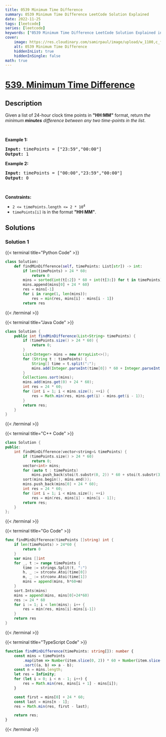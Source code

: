 ```yaml
---
title: 0539 Minimum Time Difference
summary: 0539 Minimum Time Difference LeetCode Solution Explained
date: 2022-11-25
tags: [leetcode]
series: [leetcode]
keywords: ["0539 Minimum Time Difference LeetCode Solution Explained in all languages", "0539 Minimum Time Difference", "LeetCode", "leetcode solution in Python3 C++ Java Go PHP Ruby Swift TypeScript Rust C# JavaScript C", "GeeksforGeeks", "InterviewBit", "Coding Ninjas", "HackerRank", "HackerEarth", "CodeChef", "TopCoder", "AlgoExpert", "freeCodeCamp", "Codeforces", "GitHub", "AtCoder", "Samir Paul"]
cover:
    image: https://res.cloudinary.com/samirpaul/image/upload/w_1100,c_fit,co_rgb:FFFFFF,l_text:Arial_75_bold:0539 Minimum Time Difference - Solution Explained/problem-solving.webp
    alt: 0539 Minimum Time Difference
    hiddenInList: true
    hiddenInSingle: false
math: true
---
```



# [539. Minimum Time Difference](https://leetcode.com/problems/minimum-time-difference)


## Description

Given a list of 24-hour clock time points in <strong>&quot;HH:MM&quot;</strong> format, return <em>the minimum <b>minutes</b> difference between any two time-points in the list</em>.

<p>&nbsp;</p>
<p><strong class="example">Example 1:</strong></p>
<pre><strong>Input:</strong> timePoints = ["23:59","00:00"]
<strong>Output:</strong> 1
</pre><p><strong class="example">Example 2:</strong></p>
<pre><strong>Input:</strong> timePoints = ["00:00","23:59","00:00"]
<strong>Output:</strong> 0
</pre>
<p>&nbsp;</p>
<p><strong>Constraints:</strong></p>

<ul>
	<li><code>2 &lt;= timePoints.length &lt;= 2 * 10<sup>4</sup></code></li>
	<li><code>timePoints[i]</code> is in the format <strong>&quot;HH:MM&quot;</strong>.</li>
</ul>

## Solutions

### Solution 1

<!-- tabs:start -->

{{< terminal title="Python Code" >}}
```python
class Solution:
    def findMinDifference(self, timePoints: List[str]) -> int:
        if len(timePoints) > 24 * 60:
            return 0
        mins = sorted(int(t[:2]) * 60 + int(t[3:]) for t in timePoints)
        mins.append(mins[0] + 24 * 60)
        res = mins[-1]
        for i in range(1, len(mins)):
            res = min(res, mins[i] - mins[i - 1])
        return res
```
{{< /terminal >}}

{{< terminal title="Java Code" >}}
```java
class Solution {
    public int findMinDifference(List<String> timePoints) {
        if (timePoints.size() > 24 * 60) {
            return 0;
        }
        List<Integer> mins = new ArrayList<>();
        for (String t : timePoints) {
            String[] time = t.split(":");
            mins.add(Integer.parseInt(time[0]) * 60 + Integer.parseInt(time[1]));
        }
        Collections.sort(mins);
        mins.add(mins.get(0) + 24 * 60);
        int res = 24 * 60;
        for (int i = 1; i < mins.size(); ++i) {
            res = Math.min(res, mins.get(i) - mins.get(i - 1));
        }
        return res;
    }
}
```
{{< /terminal >}}

{{< terminal title="C++ Code" >}}
```cpp
class Solution {
public:
    int findMinDifference(vector<string>& timePoints) {
        if (timePoints.size() > 24 * 60)
            return 0;
        vector<int> mins;
        for (auto t : timePoints)
            mins.push_back(stoi(t.substr(0, 2)) * 60 + stoi(t.substr(3)));
        sort(mins.begin(), mins.end());
        mins.push_back(mins[0] + 24 * 60);
        int res = 24 * 60;
        for (int i = 1; i < mins.size(); ++i)
            res = min(res, mins[i] - mins[i - 1]);
        return res;
    }
};
```
{{< /terminal >}}

{{< terminal title="Go Code" >}}
```go
func findMinDifference(timePoints []string) int {
	if len(timePoints) > 24*60 {
		return 0
	}
	var mins []int
	for _, t := range timePoints {
		time := strings.Split(t, ":")
		h, _ := strconv.Atoi(time[0])
		m, _ := strconv.Atoi(time[1])
		mins = append(mins, h*60+m)
	}
	sort.Ints(mins)
	mins = append(mins, mins[0]+24*60)
	res := 24 * 60
	for i := 1; i < len(mins); i++ {
		res = min(res, mins[i]-mins[i-1])
	}
	return res
}
```
{{< /terminal >}}

{{< terminal title="TypeScript Code" >}}
```ts
function findMinDifference(timePoints: string[]): number {
    const mins = timePoints
        .map(item => Number(item.slice(0, 2)) * 60 + Number(item.slice(3, 5)))
        .sort((a, b) => a - b);
    const n = mins.length;
    let res = Infinity;
    for (let i = 0; i < n - 1; i++) {
        res = Math.min(res, mins[i + 1] - mins[i]);
    }

    const first = mins[0] + 24 * 60;
    const last = mins[n - 1];
    res = Math.min(res, first - last);

    return res;
}
```
{{< /terminal >}}

<!-- tabs:end -->

<!-- end -->
